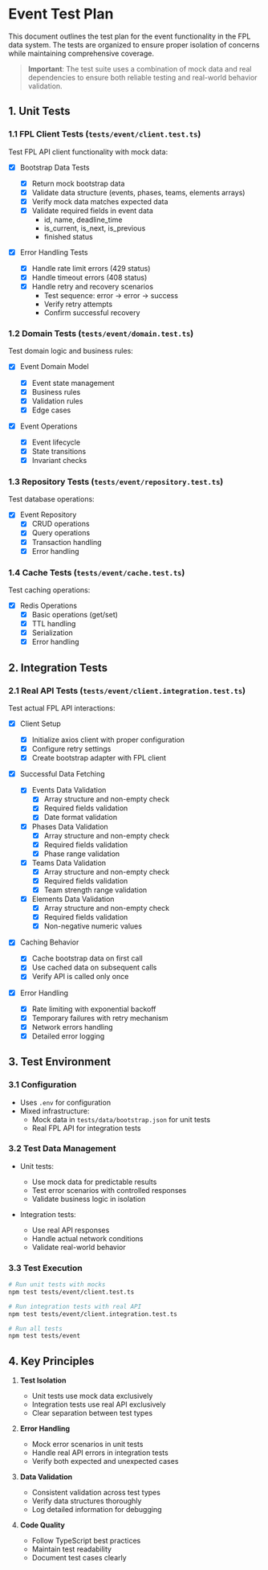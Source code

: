 # Event Test Plan

This document outlines the test plan for the event functionality in the FPL data system. The tests are organized to ensure proper isolation of concerns while maintaining comprehensive coverage.

> **Important**: The test suite uses a combination of mock data and real dependencies to ensure both reliable testing and real-world behavior validation.

## 1. Unit Tests

### 1.1 FPL Client Tests (`tests/event/client.test.ts`)

Test FPL API client functionality with mock data:

- [x] Bootstrap Data Tests

  - [x] Return mock bootstrap data
  - [x] Validate data structure (events, phases, teams, elements arrays)
  - [x] Verify mock data matches expected data
  - [x] Validate required fields in event data
    - id, name, deadline_time
    - is_current, is_next, is_previous
    - finished status

- [x] Error Handling Tests
  - [x] Handle rate limit errors (429 status)
  - [x] Handle timeout errors (408 status)
  - [x] Handle retry and recovery scenarios
    - Test sequence: error → error → success
    - Verify retry attempts
    - Confirm successful recovery

### 1.2 Domain Tests (`tests/event/domain.test.ts`)

Test domain logic and business rules:

- [x] Event Domain Model

  - [x] Event state management
  - [x] Business rules
  - [x] Validation rules
  - [x] Edge cases

- [x] Event Operations
  - [x] Event lifecycle
  - [x] State transitions
  - [x] Invariant checks

### 1.3 Repository Tests (`tests/event/repository.test.ts`)

Test database operations:

- [x] Event Repository
  - [x] CRUD operations
  - [x] Query operations
  - [x] Transaction handling
  - [x] Error handling

### 1.4 Cache Tests (`tests/event/cache.test.ts`)

Test caching operations:

- [x] Redis Operations
  - [x] Basic operations (get/set)
  - [x] TTL handling
  - [x] Serialization
  - [x] Error handling

## 2. Integration Tests

### 2.1 Real API Tests (`tests/event/client.integration.test.ts`)

Test actual FPL API interactions:

- [x] Client Setup

  - [x] Initialize axios client with proper configuration
  - [x] Configure retry settings
  - [x] Create bootstrap adapter with FPL client

- [x] Successful Data Fetching

  - [x] Events Data Validation
    - [x] Array structure and non-empty check
    - [x] Required fields validation
    - [x] Date format validation
  - [x] Phases Data Validation
    - [x] Array structure and non-empty check
    - [x] Required fields validation
    - [x] Phase range validation
  - [x] Teams Data Validation
    - [x] Array structure and non-empty check
    - [x] Required fields validation
    - [x] Team strength range validation
  - [x] Elements Data Validation
    - [x] Array structure and non-empty check
    - [x] Required fields validation
    - [x] Non-negative numeric values

- [x] Caching Behavior

  - [x] Cache bootstrap data on first call
  - [x] Use cached data on subsequent calls
  - [x] Verify API is called only once

- [x] Error Handling
  - [x] Rate limiting with exponential backoff
  - [x] Temporary failures with retry mechanism
  - [x] Network errors handling
  - [x] Detailed error logging

## 3. Test Environment

### 3.1 Configuration

- Uses `.env` for configuration
- Mixed infrastructure:
  - Mock data in `tests/data/bootstrap.json` for unit tests
  - Real FPL API for integration tests

### 3.2 Test Data Management

- Unit tests:

  - Use mock data for predictable results
  - Test error scenarios with controlled responses
  - Validate business logic in isolation

- Integration tests:
  - Use real API responses
  - Handle actual network conditions
  - Validate real-world behavior

### 3.3 Test Execution

```bash
# Run unit tests with mocks
npm test tests/event/client.test.ts

# Run integration tests with real API
npm test tests/event/client.integration.test.ts

# Run all tests
npm test tests/event
```

## 4. Key Principles

1. **Test Isolation**

   - Unit tests use mock data exclusively
   - Integration tests use real API exclusively
   - Clear separation between test types

2. **Error Handling**

   - Mock error scenarios in unit tests
   - Handle real API errors in integration tests
   - Verify both expected and unexpected cases

3. **Data Validation**

   - Consistent validation across test types
   - Verify data structures thoroughly
   - Log detailed information for debugging

4. **Code Quality**
   - Follow TypeScript best practices
   - Maintain test readability
   - Document test cases clearly
